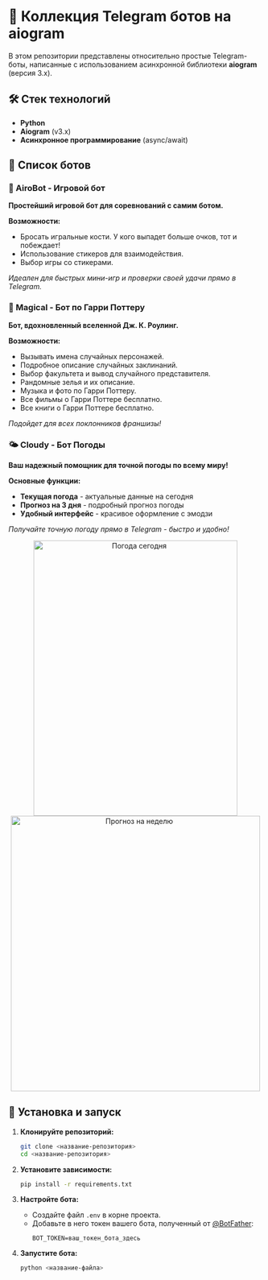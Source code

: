 # 🤖 Коллекция Telegram ботов на aiogram

В этом репозитории представлены относительно простые Telegram-боты, написанные с использованием асинхронной библиотеки **aiogram** (версия 3.x).

## 🛠 Стек технологий
- **Python**
- **Aiogram** (v3.x)
- **Асинхронное программирование** (async/await)

## 📂 Список ботов

### 🎲 AiroBot - Игровой бот

**Простейший игровой бот для соревнований с самим ботом.**

**Возможности:**
- Бросать игральные кости. У кого выпадет больше очков, тот и побеждает!
- Использование стикеров для взаимодействия.
- Выбор игры со стикерами.

*Идеален для быстрых мини-игр и проверки своей удачи прямо в Telegram.*


### 🧙 Magical - Бот по Гарри Поттеру

**Бот, вдохновленный вселенной Дж. К. Роулинг.**

**Возможности:**
- Вызывать имена случайных персонажей.
- Подробное описание случайных заклинаний.
- Выбор факультета и вывод случайного представителя.
- Рандомные зелья и их описание.
- Музыка и фото по Гарри Поттеру.
- Все фильмы о Гарри Поттере бесплатно.
- Все книги о Гарри Поттере бесплатно.

*Подойдет для всех поклонников франшизы!*

### 🌤 Cloudy - Бот Погоды

**Ваш надежный помощник для точной погоды по всему миру!**

**Основные функции:**
- **Текущая погода** - актуальные данные на сегодня
- **Прогноз на 3 дня** - подробный прогноз погоды
- **Удобный интерфейс** - красивое оформление с эмодзи

*Получайте точную погоду прямо в Telegram - быстро и удобно!*

<div align="center">
  <img width="405" height="547" alt="Погода сегодня" src="https://github.com/user-attachments/assets/480bda2d-f5a6-4dad-b19e-cd097f7cc29a" />
  <img width="495" height="547" alt="Прогноз на неделю" src="https://github.com/user-attachments/assets/3961d06d-ee7a-4490-9d55-b97248cf2f8f" />
</div>


## 🚀 Установка и запуск

1.  **Клонируйте репозиторий:**
    ```bash
    git clone <название-репозитория>
    cd <название-репозитория>
    ```

2.  **Установите зависимости:**
    ```bash
    pip install -r requirements.txt
    ```

3.  **Настройте бота:**
    - Создайте файл `.env` в корне проекта.
    - Добавьте в него токен вашего бота, полученный от [@BotFather](https://t.me/BotFather):
      ```env
      BOT_TOKEN=ваш_токен_бота_здесь
      ```

4.  **Запустите бота:**
    ```bash
    python <название-файла>
    ```
